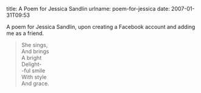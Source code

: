 title: A Poem for Jessica Sandlin
urlname: poem-for-jessica
date: 2007-01-31T09:53

A poem for Jessica Sandlin, upon creating a Facebook account and adding me as a friend.

>  
> She sings,  
> And brings  
> A bright  
> Delight-  
> -ful smile  
> With style  
> And grace.
> 